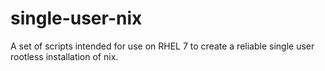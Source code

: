 # single-user-nix

A set of scripts intended for use on RHEL 7 to create a reliable single user
rootless installation of nix.
